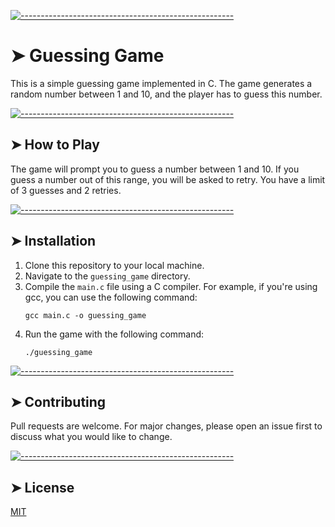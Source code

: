 <!-- ⚠️ This README has been generated from the file(s) "blueprint.md" ⚠️-->
[![-----------------------------------------------------](https://raw.githubusercontent.com/andreasbm/readme/master/assets/lines/colored.png)](#guessing-game)

# ➤ Guessing Game

This is a simple guessing game implemented in C. The game generates a random number between 1 and 10, and the player has to guess this number.


[![-----------------------------------------------------](https://raw.githubusercontent.com/andreasbm/readme/master/assets/lines/colored.png)](#how-to-play)

## ➤ How to Play

The game will prompt you to guess a number between 1 and 10. If you guess a number out of this range, you will be asked to retry. You have a limit of 3 guesses and 2 retries.


[![-----------------------------------------------------](https://raw.githubusercontent.com/andreasbm/readme/master/assets/lines/colored.png)](#installation)

## ➤ Installation

1. Clone this repository to your local machine.
2. Navigate to the `guessing_game` directory.
3. Compile the `main.c` file using a C compiler. For example, if you're using gcc, you can use the following command:
    ```
    gcc main.c -o guessing_game
    ```
4. Run the game with the following command:
    ```
    ./guessing_game
    ```


[![-----------------------------------------------------](https://raw.githubusercontent.com/andreasbm/readme/master/assets/lines/colored.png)](#contributing)

## ➤ Contributing

Pull requests are welcome. For major changes, please open an issue first to discuss what you would like to change.


[![-----------------------------------------------------](https://raw.githubusercontent.com/andreasbm/readme/master/assets/lines/colored.png)](#license)

## ➤ License

[MIT](https://choosealicense.com/licenses/mit/)